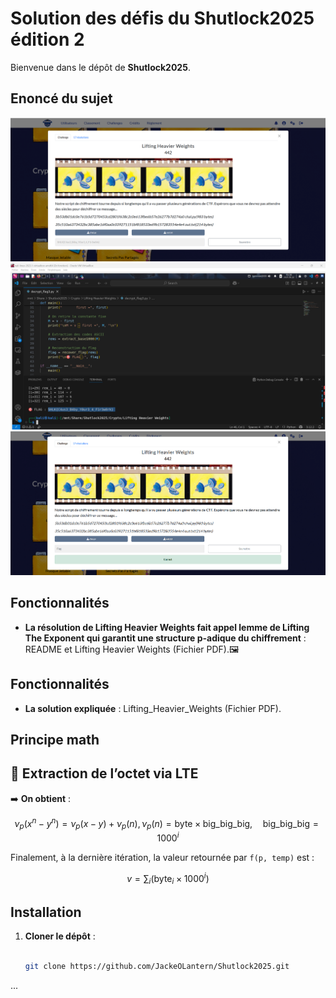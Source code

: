 # Solution des défis du Shutlock2025 édition 2

Bienvenue dans le dépôt de **Shutlock2025**.

## Enoncé du sujet
![image](assets/images/enonce.png)
![image](assets/images/execution.png)
![image](assets/images/solution.png)


## Fonctionnalités

- **La résolution de Lifting Heavier Weights fait appel lemme de Lifting The Exponent qui garantit une structure p-adique du chiffrement** : README et Lifting Heavier Weights (Fichier PDF).🖼️ 

## Fonctionnalités

- **La solution expliquée** : Lifting_Heavier_Weights (Fichier PDF).

## Principe math
## 🧮 Extraction de l’octet via LTE

 

➡️ **On obtient** :

$$
\nu_{p}(x^n - y^n) = \nu_{p}(x - y) + \nu_{p}(n),
\nu_{p}(n) = \text{byte} \times \text{big\_big\_big},
\quad \text{big\_big\_big} = 1000^{i}
$$

Finalement, à la dernière itération, la valeur retournée par `f(p, temp)` est :

$$
v = \sum_{i} \bigl(\text{byte}_{i} \times 1000^{i}\bigr)
$$

## Installation

1. **Cloner le dépôt** :
   ```bash

   git clone https://github.com/JackeOLantern/Shutlock2025.git

...
